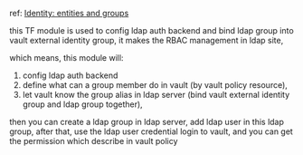 ref: [Identity: entities and groups](https://developer.hashicorp.com/vault/tutorials/auth-methods/identity?variants=vault-deploy%3Aselfhosted#create-an-external-group)

this TF module is used to config ldap auth backend and bind ldap group 
into vault external identity group, it makes the RBAC management in 
ldap site, 

which means, this module will: 
1. config ldap auth backend
2. define what can a group member do in vault (by vault policy resource),
3. let vault know the group alias in ldap server (bind vault external identity group and ldap group together),


then you can create a ldap group in ldap server, add ldap user in this ldap group, after that, use the ldap user
credential login to vault, and you can get the permission which describe in vault policy 